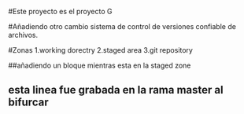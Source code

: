 #Este proyecto es el proyecto G

#Añadiendo otro cambio
sistema de control de versiones confiable de archivos.

#Zonas
1.working dorectry
2.staged area
3.git repository

##añadiendo un bloque mientras esta en la staged zone

## esta linea fue grabada en la rama master al bifurcar